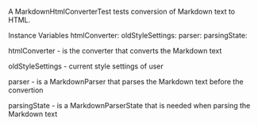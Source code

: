 A MarkdownHtmlConverterTest tests conversion of Markdown text to HTML.

Instance Variables
	htmlConverter:		<MarkdownHtmlConverter>
	oldStyleSettings:	<MarkdownStyleSettings>
	parser:				<MarkdownParser>
	parsingState:		<MarkdownParsingState>

htmlConverter
	- is the converter that converts the Markdown text

oldStyleSettings
	- current style settings of user

parser
	- is a MarkdownParser that parses the Markdown text before the convertion

parsingState
	- is a MarkdownParserState that is needed when parsing the Markdown text
